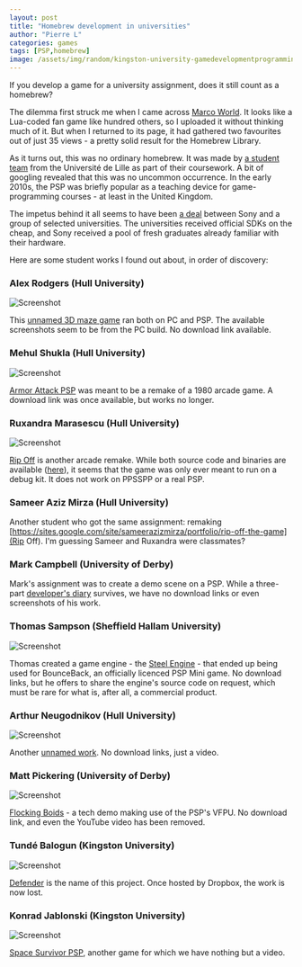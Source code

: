 ```yaml
---
layout: post
title: "Homebrew development in universities"
author: "Pierre L"
categories: games
tags: [PSP,homebrew]
image: /assets/img/random/kingston-university-gamedevelopmentprogrammingmsc.webp
---
```


If you develop a game for a university assignment, does it still count as a homebrew?

The dilemma first struck me when I came across [Marco World](https://archive.org/details/themarcoworld-1.1.3.7z). It looks like a Lua-coded fan game like hundred others, so I uploaded it without thinking much of it. But when I returned to its page, it had gathered two favourites out of just 35 views - a pretty solid result for the Homebrew Library. 

As it turns out, this was no ordinary homebrew. It was made by [a student team](https://code.google.com/archive/p/themarcoworld/downloads) from the Université de Lille as part of their coursework. A bit of googling revealed that this was no uncommon occurrence. In the early 2010s, the PSP was briefly popular as a teaching device for game-programming courses - at least in the United Kingdom. 

The impetus behind it all seems to have been [a deal](https://www.bit-tech.net/news/gaming/sony_gives_universities_psp_sdk/1/) between Sony and a group of selected universities. The universities received official SDKs on the cheap, and Sony received a pool of fresh graduates already familiar with their hardware. 

Here are some student works I found out about, in order of discovery:

### Alex Rodgers (Hull University)

![Screenshot](https://github.com/PSP-Archive/PSP-Archive.github.io/raw/gh-pages/assets/img/random/alexrodgers.webp)

This [unnamed 3D maze game](https://alexrodgers.co.uk/2014/02/13/opengl-cross-platform-pcpsp-game-coursework/) ran both on PC and PSP. The available screenshots seem to be from the PC build. No download link available.

### Mehul Shukla (Hull University)

![Screenshot](https://github.com/PSP-Archive/PSP-Archive.github.io/raw/gh-pages/assets/img/random/MehulShukla.webp)

[Armor Attack PSP](https://mehulshukla.wordpress.com/armor-attack-pc-psp-and-ps3-game/) was meant to be a remake of a 1980 arcade game. A download link was once available, but works no longer.

### Ruxandra Marasescu (Hull University)

![Screenshot](https://github.com/PSP-Archive/PSP-Archive.github.io/raw/gh-pages/assets/img/random/RuxandraMarasescu.webp)

[Rip Off](https://sites.google.com/site/ruxandragraphics/Applications-done-during-MSc/rip-off) is another arcade remake. While both source code and binaries are available ([here](https://archive.org/details/rip-off.-7z)), it seems that the game was only ever meant to run on a debug kit. It does not work on PPSSPP or a real PSP.

### Sameer Aziz Mirza (Hull University)

Another student who got the same assignment: remaking [https://sites.google.com/site/sameerazizmirza/portfolio/rip-off-the-game](Rip Off). I'm guessing Sameer and Ruxandra were classmates?

### Mark Campbell (University of Derby)

Mark's assignment was to create a demo scene on a PSP. While a three-part [developer's diary](https://markcampbellprogrammer.wordpress.com/category/university-work/psp-demo-scene-project/development-report-psp-demo/) survives, we have no download links or even screenshots of his work.

### Thomas Sampson (Sheffield Hallam University)

![Screenshot](https://github.com/PSP-Archive/PSP-Archive.github.io/raw/gh-pages/assets/img/random/ThomasSampson.webp)

Thomas created a game engine - the [Steel Engine](https://tomtech999.wordpress.com/my_portfolio/) - that ended up being used for BounceBack, an officially licenced PSP Mini game. No download links, but he offers to share the engine's source code on request, which must be rare for what is, after all, a commercial product.

### Arthur Neugodnikov (Hull University)

![Screenshot](https://github.com/PSP-Archive/PSP-Archive.github.io/raw/gh-pages/assets/img/random/ArthurNeugodnikov.webp)


Another [unnamed work](https://neugodnikov.com/works/cross-platform-psp-and-windows-game/). No download links, just a video.

### Matt Pickering (University of Derby)

![Screenshot](https://github.com/PSP-Archive/PSP-Archive.github.io/raw/gh-pages/assets/img/random/MattPickering.webp)

[Flocking Boids](https://mattpickering.wordpress.com/2011/07/14/psp-flocking-boids/#more-160) - a tech demo making use of the PSP's VFPU. No download link, and even the YouTube video has been removed.

### Tundé Balogun (Kingston University)

![Screenshot](https://github.com/PSP-Archive/PSP-Archive.github.io/raw/gh-pages/assets/img/random/TundeBalogun.webp)

[Defender](https://tundebalogun.com/portfolio-2/) is the name of this project. Once hosted by Dropbox, the work is now lost.

### Konrad Jablonski (Kingston University)

![Screenshot](https://github.com/PSP-Archive/PSP-Archive.github.io/raw/gh-pages/assets/img/random/KonradJablonski.webp)

[Space Survivor PSP](http://www.konradjablonski.co.uk/space-survivor-psp/), another game for which we have nothing but a video.
